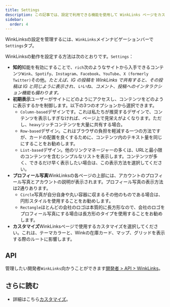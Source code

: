 ```yaml
---
title: Settings
description: この記事では、設定で利用できる機能を使用して WinkLinks ページをカスタマイズする方法について説明します。
sidebar:
  order: 4
---
```

WinkLinksの設定を管理するには、`WinkLinks`メインナビゲーションバーで`Settings`タブ。

WinkLinksの動作を設定する方法は次のとおりです。`Settings`：

* **知的**知能を有効にすることで、`rich`次のようなサイトから入手できるコンテンツ`Wink`、`Spotify`、`Instagram`、`Facebook`、`YouTube`、`X (formerly Twitter)`その他。*たとえば、IG の投稿を WinkLinks で共有すると、その投稿は IG と同じように表示され、いいね、コメント、投稿へのインタラクション機能も備わります。*
* **初期表示**ユーザーがサイトにどのようにアクセスし、コンテンツをどのように表示するかを制御します。以下の3つのオプションから選択できます。
  * `Column-based`デザインです。これは私たちが推奨するデザインで、コンテンツを表示しすぎなければ、ページ上で見栄えがよくなります。ただし、`heavy`リッチコンテンツを大量に共有する場合。
  * `Row-based`デザイン。これはブラウザの負担を軽減する一つの方法ですが、カードの配置を良くするために、コンテンツ内のテキスト量を同じにすることをお勧めします。
  * `List-based`デザイン。他のリンクマネージャーの多くは、URLと最小限のコンテンツを含むシンプルなリストを表示します。コンテンツが多く、できるだけ早く表示したい場合は、この表示方法を選択してください。
* **プロフィール写真**WinkLinksの各ページの上部には、アカウントのプロフィール写真とアカウントの説明が表示されます。プロフィール写真の表示方法は2通りあります。
  * `Circle`写真が自分自身や丸い容器に収まるその他のものである場合は、円形スタイルを使用することをお勧めします。
  * `Rectangle`ほとんどの会社のロゴは本質的に長方形なので、会社のロゴをプロフィール写真にする場合は長方形のタイプを使用することをお勧めします。
* **カスタマイズ**WinkLinksページで使用するカスタマイズを選択してください。これは、テーマカラーと、Winkの在庫カード、マップ、グリッドを表示する際のルートに影響します。

## API

管理したい開発者`WinkLinks`向かうことができます[開発者 > API > WinkLinks](/developers/apis/#winklinks-api)。

## さらに読む

* 詳細はこちら[カスタマイズ](/studio/customization)。

